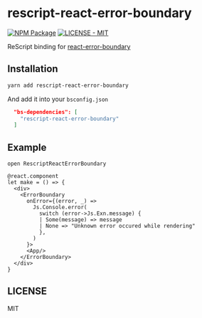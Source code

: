 # rescript-react-error-boundary

[![NPM Package](https://img.shields.io/npm/v/rescript-react-error-boundary)](https://www.npmjs.com/package/rescript-react-error-boundary)
[![LICENSE - MIT](https://img.shields.io/github/license/cometkim/rescript-react-error-boundary)](#LICENSE)

ReScript binding for [react-error-boundary](https://github.com/bvaughn/react-error-boundary)

## Installation

```bash
yarn add rescript-react-error-boundary
```

And add it into your `bsconfig.json`

```json
  "bs-dependencies": [
    "rescript-react-error-boundary"
  ]
```

## Example

```res
open RescriptReactErrorBoundary

@react.component
let make = () => {
  <div>
    <ErrorBoundary
      onError={(error, _) =>
        Js.Console.error(
          switch (error->Js.Exn.message) {
          | Some(message) => message
          | None => "Unknown error occured while rendering"
          },
        )
      }>
      <App/>
    </ErrorBoundary>
  </div>
}
```

## LICENSE

MIT
